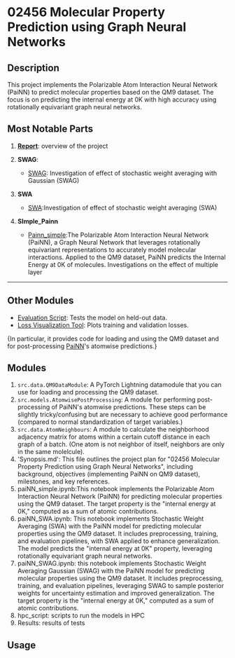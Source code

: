 # 02456 Molecular Property Prediction using Graph Neural Networks
## Description
This project implements the Polarizable Atom Interaction Neural Network (PaiNN) to predict molecular properties based on the QM9 dataset. The focus is on predicting the internal energy at 0K with high accuracy using rotationally equivariant graph neural networks.

## Most Notable Parts

1. **[Report](report.pdf)**: overview of the project

2. **SWAG**:
   - [SWAG](paiNN_SWAG.ipynb):  Investigation of effect of stochastic weight averaging with Gaussian (SWAG)
3. **SWA**
   - [SWA](paiNN_SWA.ipynb):Investigation of effect of stochastic weight averaging (SWA)
4. **SImple_Painn**
   - [Painn_simple](paiNN_simple.ipynb):The Polarizable Atom Interaction Neural Network (PaiNN), a Graph Neural Network that leverages rotationally equivariant representations to accurately model molecular interactions. Applied to the QM9 dataset, PaiNN predicts the Internal Energy at 0K of molecules. Investigations on the effect of multiple layer


---

## Other Modules
- [Evaluation Script](scripts/evaluate_painn.py): Tests the model on held-out data.
- [Loss Visualization Tool](scripts/plot_losses.py): Plots training and validation losses.



{In particular, it provides code for loading and using the QM9 dataset and for post-processing [PaiNN](https://arxiv.org/pdf/2102.03150)'s atomwise predictions.}

## Modules
1. `src.data.QM9DataModule`: A PyTorch Lightning datamodule that you can use for loading and processing the QM9 dataset.
2. `src.models.AtomwisePostProcessing`: A module for performing post-processing of PaiNN's atomwise predictions. These steps can be slightly tricky/confusing but are necessary to achieve good performance (compared to normal standardization of target variables.)
3. `src.data.AtomNeighbours`: A module to calculate the neighborhood adjacency matrix for atoms within a certain cutoff distance in each graph of a batch. (One atom is not neighbor of itself, neighbors are only in the same molelcule).
4. 'Synopsis.md':  This file outlines the project plan for "02456 Molecular Property Prediction using Graph Neural Networks", including background, objectives (implementing PaiNN on QM9 dataset), milestones, and key references.
5.  paiNN_simple.ipynb:This notebook implements the Polarizable Atom Interaction Neural Network (PaiNN) for predicting molecular properties using the QM9 dataset. The target property is the "internal energy at 0K," computed as a sum of atomic contributions.
6. paiNN_SWA.ipynb: This notebook implements Stochastic Weight Averaging (SWA) with the PaiNN model for predicting molecular properties using the QM9 dataset. It includes preprocessing, training, and evaluation pipelines, with SWA applied to enhance generalization. The model predicts the "internal energy at 0K" property, leveraging rotationally equivariant graph neural networks.
7. paiNN_SWAG.ipynb: this notebook implements Stochastic Weight Averaging Gaussian (SWAG) with the PaiNN model for predicting molecular properties using the QM9 dataset. It includes preprocessing, training, and evaluation pipelines, leveraging SWAG to sample posterior weights for uncertainty estimation and improved generalization. The target property is the "internal energy at 0K," computed as a sum of atomic contributions.
8. hpc_script: scripts to run the models in HPC
9. Results: results of tests
    
## Usage
